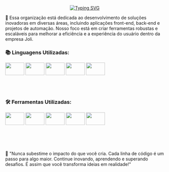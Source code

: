 <div align="center">
  <a href="https://git.io/typing-svg"><img src="https://readme-typing-svg.demolab.com?font=Fira+Code&weight=600&size=25&pause=1000&color=F8BE13&center=true&width=735&lines=%3C+Desenvolvimento+Joli+%2F%3E;%3Cp%3E+%C3%89+muito+minha+casa!+%3C%2Fp%3E" alt="Typing SVG" /></a>
</div>

📌 Essa organização está dedicada ao desenvolvimento de soluções inovadoras em diversas áreas, incluindo aplicações front-end, back-end e projetos de automação. Nosso foco está em criar ferramentas robustas e escaláveis para melhorar a eficiência e a experiência do usuário dentro da empresa Joli.


### 📚 Linguagens Utilizadas:
<div style="display: inline_block">
  <img align="center" height="40" width="60" src="https://cdn.jsdelivr.net/gh/devicons/devicon@latest/icons/html5/html5-original-wordmark.svg" />
  <img align="center" height="40" width="60" src="https://cdn.jsdelivr.net/gh/devicons/devicon@latest/icons/css3/css3-original-wordmark.svg" />
  <img align="center" height="40" width="60" src="https://cdn.jsdelivr.net/gh/devicons/devicon@latest/icons/javascript/javascript-original.svg" />
  <img align="center" height="40" width="60" src="https://cdn.jsdelivr.net/gh/devicons/devicon@latest/icons/react/react-original-wordmark.svg" />
  <img  align="center" height="40" width="60" src="https://cdn.jsdelivr.net/gh/devicons/devicon@latest/icons/python/python-original-wordmark.svg" />


  <br>
  <br>
  <br>
  <br>
  
    
### 🛠️ Ferramentas Utilizadas:

  <img align="center" height="40" width="60" src="https://cdn.jsdelivr.net/gh/devicons/devicon@latest/icons/vscode/vscode-original.svg" />
  <img align="center" height="40" width="60" src="https://cdn.jsdelivr.net/gh/devicons/devicon@latest/icons/canva/canva-original.svg" />
  <img align="center" height="40" width="60" src="https://cdn.jsdelivr.net/gh/devicons/devicon@latest/icons/figma/figma-original.svg" />
  <img align="center" height="40" width="60" src="https://cdn.jsdelivr.net/gh/devicons/devicon@latest/icons/postman/postman-original.svg" />
  <img  align="center" height="40" width="60" src="https://cdn.jsdelivr.net/gh/devicons/devicon@latest/icons/python/python-original-wordmark.svg" />
   
</div>

  <br>
  <br>
  <br>
  <br>

📔 "Nunca subestime o impacto do que você cria. Cada linha de código é um passo para algo maior. Continue inovando, aprendendo e superando desafios. É assim que você transforma ideias em realidade!"


